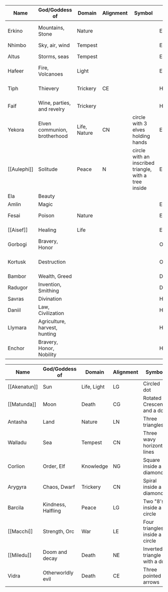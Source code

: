 
| Name        | God/Goddess of                | Domain       | Alignment | Symbol                                                | Race      | Note                                    |
| ----------- | ----------------------------- | ------------ | --------- | ----------------------------------------------------- | --------- | --------------------------------------- |
| Erkino      | Mountains, Stone              | Nature       |           |                                                       | Elemental | Worshipped by dwarves and gnomes        |
| Nhimbo      | Sky, air, wind                | Tempest      |           |                                                       | Elemental |                                         |
| Altus       | Storms, seas                  | Tempest      |           |                                                       | Elemental | Worshipped by seafarers/pirates         |
| Hafeer      | Fire, Volcanoes               | Light        |           |                                                       | Elemental |                                         |
| Tiph        | Thievery                      | Trickery     | CE        |                                                       | Halfling  | Stole from a contest for dwarves        |
| Faif        | Wine, parties, and revelry    | Trickery     |           |                                                       | Halfling  |                                         |
| Yekora      | Elven communion, brotherhood  | Life, Nature | CN        | circle with 3 elves holding hands                     | Elf       |                                         |
| [[Aulephi]] | Solitude                      | Peace        | N         | circle with an inscribed triangle, with a tree inside | Elf       |                                         |
| Ela         | Beauty                        |              |           |                                                       |           | Eladrin                                 |
| Amlin       | Magic                         |              |           |                                                       | Elf       |                                         |
| Fesai       | Poison                        | Nature       |           |                                                       | Elf       | [[Aisef]]'s twin, male                  |
| [[Aisef]]   | Healing                       | Life         |           |                                                       | Elf       | Fesai's twin, male                      |
| Gorbogi     | Bravery, Honor                |              |           |                                                       | Orc       | deceased, killed by Kortusk             |
| Kortusk     | Destruction                   |              |           |                                                       | Orc       | corrupted by [[Miledu]], killed Gorbogi |
| Bambor      | Wealth, Greed                 |              |           |                                                       | Dwarf     |                                         |
| Radugor     | Invention, Smithing           |              |           |                                                       | Dwarf     |                                         |
| Savras      | Divination                    |              |           |                                                       | Human     |                                         |
| Daniil      | Law, Civilization             |              |           |                                                       | Human     |                                         |
| Llymara     | Agriculture, harvest, hunting |              |           |                                                       | Human     |                                         |
| Enchor      | Bravery, Honor, Nobility      |              |           |                                                       | Human     | Curkip brawls                           |
 
| Name         | God/Goddess of     | Domain      | Alignment | Symbol                         |
| ------------ | ------------------ | ----------- | --------- | ------------------------------ |
| [[Akenatun]] | Sun                | Life, Light | LG        | Circled dot                    |
| [[Matunda]]  | Moon               | Death       | CG        | Rotated Crescent and a dot     |
| Antasha      | Land               | Nature      | LN        | Three triangles                |
| Walladu      | Sea                | Tempest     | CN        | Three wavy horizontal lines    |
| Corlion      | Order, Elf         | Knowledge   | NG        | Square inside a diamond        |
| Arygyra      | Chaos, Dwarf       | Trickery    | CN        | Spiral inside a diamond        |
| Barcila      | Kindness, Halfling | Peace       | LG        | Two "8's" inside a circle      |
| [[Macchi]]   | Strength, Orc      | War         | LE        | Four triangles inside a circle |
| [[Miledu]]   | Doom and decay     | Death       | NE        | Inverted triangle with a dot   |
| Vidra        | Otherworldly evil  | Death       | CE        | Three pointed arrows           |
